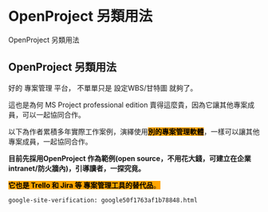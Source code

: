 # OpenProject 另類用法

OpenProject 另類用法

## OpenProject 另類用法

好的 專案管理 平台， 不單單只是 設定WBS/甘特圖 就夠了。

這也是為何 MS Project professional edition 賣得這麼貴，因為它讓其他專案成員，可以一起協同合作。

以下為作者累積多年實際工作案例，演繹使用<mark style="background-color:orange;">**別的專案管理軟體**</mark>，一樣可以讓其他專案成員，一起協同合作。

**目前先採用OpenProject 作為範例(open source，不用花大錢，可建立在企業intranet/防火牆內)，引導讀者，一探究竟。**

<mark style="background-color:orange;">**它也是 Trello 和 Jira 等 專案管理工具的替代品**</mark><mark style="background-color:orange;">。</mark>

```html
google-site-verification: google50f1763af1b78848.html
```
